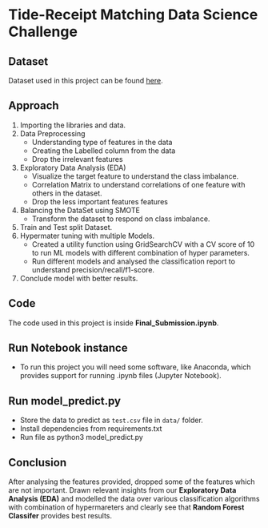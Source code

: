 # Tide-Receipt Matching Data Science Challenge

## Dataset

Dataset used in this project can be found [here](https://github.com/sandeepKondaveeti/Tide_Receipt_Matching-/blob/main/data/data_interview_test.csv).

## Approach
1. Importing the libraries and data.
2. Data Preprocessing
	- Understanding type of features in the data
	- Creating the Labelled column from the data
	- Drop the irrelevant features
3. Exploratory Data Analysis (EDA)
	- Visualize the target feature to understand the class imbalance.
	- Correlation Matrix to understand correlations of one feature with others in the dataset.
	- Drop the less important features features
4. Balancing the DataSet using SMOTE
	- Transform the dataset to respond on class imbalance.
5. Train and Test split Dataset.
6. Hypermater tuning with multiple Models.
	- Created a utility function using GridSearchCV with a CV score of 10 to run ML models with different combination of hyper parameters.
	- Run different models and analysed the classification report to understand precision/recall/f1-score.
8. Conclude model with better results.

## Code

The code used in this project is inside **Final_Submission.ipynb**.

## Run Notebook instance

- To run this project you will need some software, like Anaconda, which provides support for running .ipynb files (Jupyter Notebook).


## Run model_predict.py

- Store the data to predict as `test.csv` file in `data/` folder.
- Install dependencies from requirements.txt
- Run file as python3 model_predict.py 


## Conclusion

After analysing the features provided, dropped some of the features which are not important. Drawn relevant insights from our **Exploratory Data Analysis (EDA)** and modelled the data over various classification algorithms with combination of hypermareters and clearly see that **Random Forest Classifer** provides best results.
